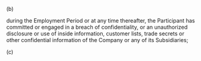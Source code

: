 (b)

during  the  Employment  Period  or  at  any  time  thereafter,  the  Participant  has
committed  or  engaged  in  a  breach  of  confidentiality,  or  an  unauthorized  disclosure  or  use  of  inside
information,  customer  lists,  trade  secrets  or  other  confidential  information  of  the  Company  or  any  of  its
Subsidiaries;

(c)
